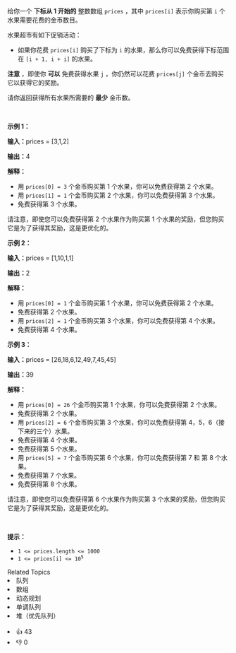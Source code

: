 <p>给你一个 <strong>下标从 1 开始的</strong> 整数数组&nbsp;<code>prices</code>&nbsp;，其中&nbsp;<code>prices[i]</code>&nbsp;表示你购买第 <code>i</code>&nbsp;个水果需要花费的金币数目。</p>

<p>水果超市有如下促销活动：</p>

<ul> 
 <li>如果你花费 <code>prices[i]</code>&nbsp;购买了下标为&nbsp;<code>i</code>&nbsp;的水果，那么你可以免费获得下标范围在&nbsp;<code>[i + 1, i + i]</code>&nbsp;的水果。</li> 
</ul>

<p><strong>注意</strong>&nbsp;，即使你&nbsp;<strong>可以</strong>&nbsp;免费获得水果&nbsp;<code>j</code>&nbsp;，你仍然可以花费&nbsp;<code>prices[j]</code>&nbsp;个金币去购买它以获得它的奖励。</p>

<p>请你返回获得所有水果所需要的 <strong>最少</strong>&nbsp;金币数。</p>

<p>&nbsp;</p>

<p><strong class="example">示例 1：</strong></p>

<div class="example-block"> 
 <p><strong>输入：</strong><span class="example-io">prices = [3,1,2]</span></p> 
</div>

<p><strong>输出：</strong><span class="example-io">4</span></p>

<p><strong>解释：</strong></p>

<ul> 
 <li>用&nbsp;<code>prices[0] = 3</code>&nbsp;个金币购买第 1 个水果，你可以免费获得第 2 个水果。</li> 
 <li>用&nbsp;<code>prices[1] = 1</code>&nbsp;个金币购买第 2 个水果，你可以免费获得第 3 个水果。</li> 
 <li>免费获得第 3 个水果。</li> 
</ul>

<p>请注意，即使您可以免费获得第 2 个水果作为购买第 1 个水果的奖励，但您购买它是为了获得其奖励，这是更优化的。</p>

<p><strong class="example">示例 2：</strong></p>

<div class="example-block"> 
 <p><strong>输入：</strong><span class="example-io">prices = [1,10,1,1]</span></p> 
</div>

<p><strong>输出：</strong><span class="example-io">2</span></p>

<p><strong>解释：</strong></p>

<ul> 
 <li>用&nbsp;<code>prices[0] = 1</code> 个金币购买第 1 个水果，你可以免费获得第 2 个水果。</li> 
 <li>免费获得第 2 个水果。</li> 
 <li>用&nbsp;<code>prices[2] = 1</code> 个金币购买第 3 个水果，你可以免费获得第 4 个水果。</li> 
 <li>免费获得第 4 个水果。</li> 
</ul>

<p><strong class="example">示例 3：</strong></p>

<div class="example-block"> 
 <p><strong>输入：</strong><span class="example-io">prices = [26,18,6,12,49,7,45,45]</span></p> 
</div>

<p><strong>输出：</strong><span class="example-io">39</span></p>

<p><strong>解释：</strong></p>

<ul> 
 <li>用&nbsp;<code>prices[0] = 26</code> 个金币购买第 1 个水果，你可以免费获得第 2 个水果。</li> 
 <li>免费获得第 2 个水果。</li> 
 <li>用&nbsp;<code>prices[2] = 6</code> 个金币购买第 3 个水果，你可以免费获得第 4，5，6（接下来的三个）水果。</li> 
 <li>免费获得第 4 个水果。</li> 
 <li>免费获得第 5&nbsp;个水果。</li> 
 <li>用&nbsp;<code>prices[5] = 7</code>&nbsp;个金币购买第 6 个水果，你可以免费获得第 7 和 第 8 个水果。</li> 
 <li>免费获得第 7&nbsp;个水果。</li> 
 <li>免费获得第 8&nbsp;个水果。</li> 
</ul>

<p>请注意，即使您可以免费获得第 6 个水果作为购买第 3 个水果的奖励，但您购买它是为了获得其奖励，这是更优化的。</p>

<p>&nbsp;</p>

<p><strong>提示：</strong></p>

<ul> 
 <li><code>1 &lt;= prices.length &lt;= 1000</code></li> 
 <li><code>1 &lt;= prices[i] &lt;= 10<sup>5</sup></code></li> 
</ul>

<div><div>Related Topics</div><div><li>队列</li><li>数组</li><li>动态规划</li><li>单调队列</li><li>堆（优先队列）</li></div></div><br><div><li>👍 43</li><li>👎 0</li></div>